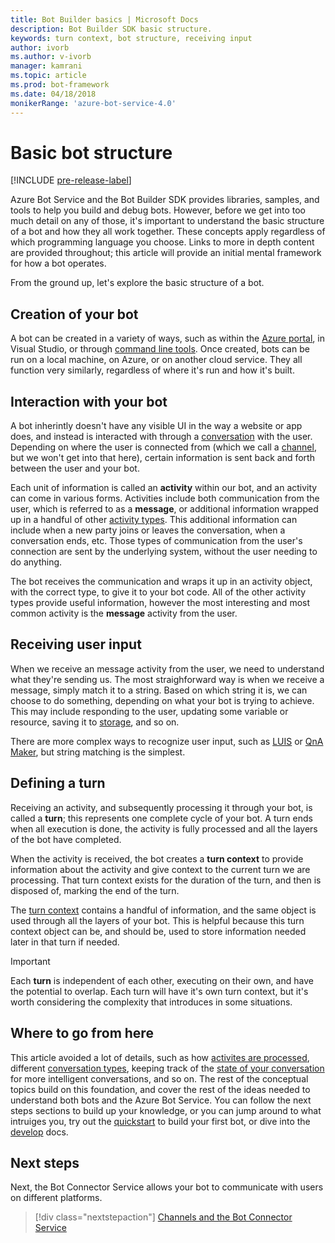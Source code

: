 ```yaml
---
title: Bot Builder basics | Microsoft Docs
description: Bot Builder SDK basic structure.
keywords: turn context, bot structure, receiving input
author: ivorb
ms.author: v-ivorb
manager: kamrani
ms.topic: article
ms.prod: bot-framework
ms.date: 04/18/2018
monikerRange: 'azure-bot-service-4.0'
---
```


# Basic bot structure
[!INCLUDE [pre-release-label](../includes/pre-release-label.md)]

Azure Bot Service and the Bot Builder SDK provides libraries, samples, and tools to help you build and debug bots. However, before we get into too much detail on any of those, it's important to understand the basic structure of a bot and how they all work together. These concepts apply regardless of which programming language you choose. Links to more in depth content are provided throughout; this article will provide an initial mental framework for how a bot operates.

From the ground up, let's explore the basic structure of a bot.

## Creation of your bot

A bot can be created in a variety of ways, such as within the [Azure portal](https://portal.azure.com), in Visual Studio, or through [command line tools](../bot-builder-tools-az-cli.md). Once created, bots can be run on a local machine, on Azure, or on another cloud service. They all function very similarly, regardless of where it's run and how it's built.

## Interaction with your bot

A bot inherintly doesn't have any visible UI in the way a website or app does, and instead is interacted with through a [conversation](bot-concepts.md#activities-and-conversations) with the user. Depending on where the user is connected from (which we call a [channel](bot-concepts.md), but we won't get into that here), certain information is sent back and forth between the user and your bot.

Each unit of information is called an **activity** within our bot, and an activity can come in various forms. Activities include both communication from the user, which is referred to as a **message**, or additional information wrapped up in a handful of other [activity types](../bot-service-activities-entities.md). This additional information can include when a new party joins or leaves the conversation, when a conversation ends, etc. Those types of communication from the user's connection are sent by the underlying system, without the user needing to do anything.

The bot receives the communication and wraps it up in an activity object, with the correct type, to give it to your bot code. All of the other activity types provide useful information, however the most interesting and most common activity is the **message** activity from the user.

## Receiving user input

When we receive an message activity from the user, we need to understand what they're sending us. The most straighforward way is when we receive a message, simply match it to a string. Based on which string it is, we can choose to do something, depending on what your bot is trying to achieve. This may include responding to the user, updating some variable or resource, saving it to [storage](bot-builder-storage-concept.md), and so on.

There are more complex ways to recognize user input, such as [LUIS](bot-builder-concept-luis.md) or [QnA Maker](bot-builder-howto-qna.md), but string matching is the simplest.

## Defining a turn

Receiving an activity, and subsequently processing it through your bot, is called a **turn**; this represents one complete cycle of your bot. A turn ends when all execution is done, the activity is fully processed and all the layers of the bot have completed.

When the activity is received, the bot creates a **turn context** to provide information about the activity and give context to the current turn we are processing. That turn context exists for the duration of the turn, and then is disposed of, marking the end of the turn.

The [turn context](bot-builder-concept-activity-processing.md#turn-context) contains a handful of information, and the same object is used through all the layers of your bot. This is helpful because this turn context object can be, and should be, used to store information needed later in that turn if needed.

> [!IMPORTANT]
> Each **turn** is independent of each other, executing on their own, and have the potential to overlap. Each turn will have it's own turn context, but it's worth considering the complexity that introduces in some situations.

## Where to go from here

This article avoided a lot of details, such as how [activites are processed](bot-builder-concept-activity-processing.md), different [conversation types](bot-builder-conversations.md), keeping track of the [state of your conversation](bot-builder-storage-concept.md) for more intelligent conversations, and so on. The rest of the conceptual topics build on this foundation, and cover the rest of the ideas needed to understand both bots and the Azure Bot Service. You can follow the next steps sections to build up your knowledge, or you can jump around to what intruiges you, try out the [quickstart](../bot-service-quickstart.md) to build your first bot, or dive into the [develop](bot-builder-howto-send-messages.md) docs. 

## Next steps

Next, the Bot Connector Service allows your bot to communicate with users on different platforms.

> [!div class="nextstepaction"]
> [Channels and the Bot Connector Service](bot-concepts.md)

